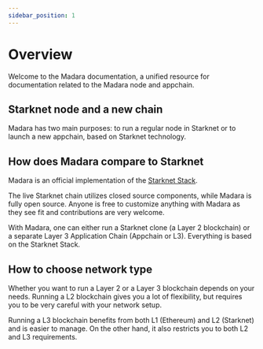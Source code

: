 ```yaml
---
sidebar_position: 1
---
```


# Overview

Welcome to the Madara documentation, a unified resource for documentation related to the Madara node and appchain.

## Starknet node and a new chain

Madara has two main purposes: to run a regular node in Starknet or to launch a new appchain, based on Starknet technology.

## How does Madara compare to Starknet

Madara is an official implementation of the [Starknet Stack](https://www.starknet.io/blog/the-case-for-appchains).

The live Starknet chain utilizes closed source components, while Madara is fully open source. Anyone is free to customize anything with Madara as they see fit and contributions are very welcome.

With Madara, one can either run a Starknet clone (a Layer 2 blockchain) or a separate Layer 3 Application Chain (Appchain or L3). Everything is based on the Starknet Stack.

## How to choose network type

Whether you want to run a Layer 2 or a Layer 3 blockchain depends on your needs. Running a L2 blockchain gives you a lot of flexibility, but requires you to be very careful with your network setup.

Running a L3 blockchain benefits from both L1 (Ethereum) and L2 (Starknet) and is easier to manage. On the other hand, it also restricts you to both L2 and L3 requirements.